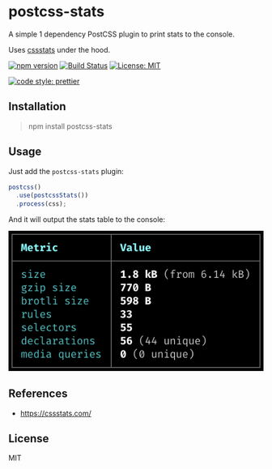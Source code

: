 # postcss-stats

A simple 1 dependency PostCSS plugin to print stats to the console.

Uses [cssstats] under the hood.

[![npm version][version-badge]][version]
[![Build Status][build-badge]][build]
[![License: MIT][license-badge]][license]

[![code style: prettier][code-style-badge]][code-style]

## Installation

> npm install postcss-stats

## Usage

Just add the `postcss-stats` plugin:

```javascript
postcss()
  .use(postcssStats())
  .process(css);
```

And it will output the stats table to the console:

![sample output][sample-output]

## References

- <https://cssstats.com/>

## License

MIT

[sample-output]: /docs/sample-output.png
[cssstats]: https://github.com/cssstats/core
[version-badge]: https://badge.fury.io/js/postcss-stats.svg
[version]: https://www.npmjs.com/package/postcss-stats
[build-badge]: https://travis-ci.org/karolis-sh/postcss-stats.svg?branch=master
[build]: https://travis-ci.org/karolis-sh/postcss-stats
[license-badge]: https://img.shields.io/badge/License-MIT-yellow.svg
[license]: https://opensource.org/licenses/MIT
[code-style-badge]: https://img.shields.io/badge/code_style-prettier-ff69b4.svg
[code-style]: https://github.com/prettier/prettier
